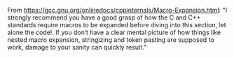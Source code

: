 From https://gcc.gnu.org/onlinedocs/cppinternals/Macro-Expansion.html:
"I strongly recommend you have a good grasp of how the C and C++ standards require macros to be expanded before diving into this section, let alone the code!. If you don’t have a clear mental picture of how things like nested macro expansion, stringizing and token pasting are supposed to work, damage to your sanity can quickly result."